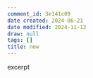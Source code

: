 ```yaml
---
comment_id: 3e141c09
date created: 2024-06-21
date modified: 2024-11-12
draw: null
tags: []
title: new
---
```

excerpt

<!-- more -->
